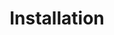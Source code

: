 ---
parent: Getting Started
nav_order: 20
title: Installation
permalink: /docs/getting-started/installation
layout: default
---